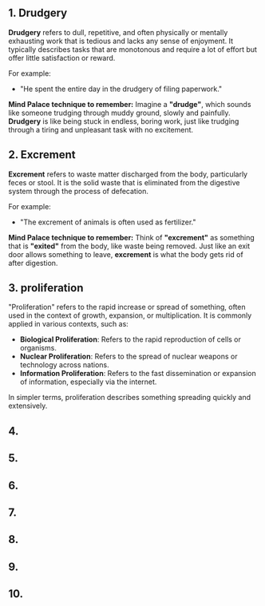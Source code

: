 ## 1. Drudgery 
**Drudgery** refers to dull, repetitive, and often physically or mentally exhausting work that is tedious and lacks any sense of enjoyment. It typically describes tasks that are monotonous and require a lot of effort but offer little satisfaction or reward.

For example:
- "He spent the entire day in the drudgery of filing paperwork."

**Mind Palace technique to remember:**
Imagine a **"drudge"**, which sounds like someone trudging through muddy ground, slowly and painfully. **Drudgery** is like being stuck in endless, boring work, just like trudging through a tiring and unpleasant task with no excitement.


## 2. Excrement 
**Excrement** refers to waste matter discharged from the body, particularly feces or stool. It is the solid waste that is eliminated from the digestive system through the process of defecation.

For example:
- "The excrement of animals is often used as fertilizer."

**Mind Palace technique to remember:**
Think of **"excrement"** as something that is **"exited"** from the body, like waste being removed. Just like an exit door allows something to leave, **excrement** is what the body gets rid of after digestion.


## 3. proliferation 
"Proliferation" refers to the rapid increase or spread of something, often used in the context of growth, expansion, or multiplication. It is commonly applied in various contexts, such as:

- **Biological Proliferation**: Refers to the rapid reproduction of cells or organisms.
- **Nuclear Proliferation**: Refers to the spread of nuclear weapons or technology across nations.
- **Information Proliferation**: Refers to the fast dissemination or expansion of information, especially via the internet.

In simpler terms, proliferation describes something spreading quickly and extensively.

## 4. 
## 5. 
## 6. 
## 7.  
## 8.  
## 9. 
## 10. 
